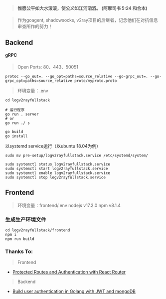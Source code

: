 > #### 惟愿公平如大水滚滚，使公义如江河滔滔。 (阿摩司书 5:24 和合本)

> 作为goagent, shadowsocks, v2ray项目的后继者，记念他们在对抗信息审查所作的努力！

## Backend

#### gRPC

> Open Ports: 80、443、50051

```
protoc --go_out=. --go_opt=paths=source_relative --go-grpc_out=. --go-grpc_opt=paths=source_relative proto/myproto.proto
```

> 环境变量：.env

```
cd logv2rayfullstack

# 运行程序
go run . server 
# or 
go run ./ s

go build
go install
```

以systemd service运行（以ubuntu 18.04为例）
```
sudo mv pre-setup/logv2rayfullstack.service /etc/systemd/system/

sudo systemctl status logv2rayfullstack.service
sudo systemctl start logv2rayfullstack.service
sudo systemctl enable logv2rayfullstack.service
sudo systemctl stop logv2rayfullstack.service
```

## Frontend

> 环境变量：frontend/.env
> nodejs v17.2.0
> npm v8.1.4

### 生成生产环境文件
```
cd logv2rayfullstack/frontend
npm i
npm run build
```

### Thanks To:

> Frontend

- [Protected Routes and Authentication with React Router](https://ui.dev/react-router-protected-routes-authentication/)

> Backend

- [Build user authentication in Golang with JWT and mongoDB](https://dev.to/joojodontoh/build-user-authentication-in-golang-with-jwt-and-mongodb-2igd)